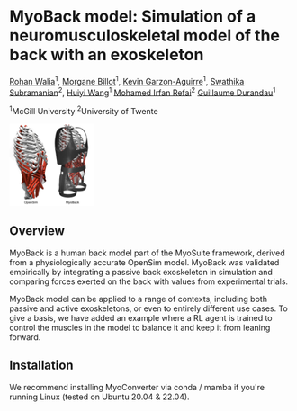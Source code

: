 # MyoBack model: Simulation of a neuromusculoskeletal model of the back with an exoskeleton

[Rohan Walia]()<sup>1</sup>,
[Morgane Billot]()<sup>1</sup>,
[Kevin Garzon-Aguirre]()<sup>1</sup>,
[Swathika Subramanian]()<sup>2</sup>,
[Huiyi Wang]()<sup>1</sup>
[Mohamed Irfan Refai]()<sup>2</sup>
[Guillaume Durandau]()<sup>1</sup>

<sup>1</sup>McGill University
<sup>2</sup>University of Twente

<img src="MyoBack_repo.png" alt="MyoBack" width="30%"/>

## Overview
MyoBack is a human back model part of the MyoSuite framework, derived from a physiologically accurate OpenSim model. MyoBack was validated empirically by integrating a passive back exoskeleton in simulation and comparing forces exerted on the back with values from experimental trials.

MyoBack model can be applied to a range of contexts, including both passive and active exoskeletons, or even to entirely different use cases. To give a basis, we have added an example where a RL agent is trained to control the muscles in the model to balance it and keep it from leaning forward.

## Installation
We recommend installing MyoConverter via conda / mamba if you're running Linux (tested on Ubuntu 20.04 & 22.04).
